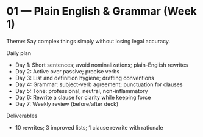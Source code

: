 # 01 — Plain English & Grammar (Week 1)

Theme: Say complex things simply without losing legal accuracy.

Daily plan
- Day 1: Short sentences; avoid nominalizations; plain-English rewrites
- Day 2: Active over passive; precise verbs
- Day 3: List and definition hygiene; drafting conventions
- Day 4: Grammar: subject-verb agreement; punctuation for clauses
- Day 5: Tone: professional, neutral, non-inflammatory
- Day 6: Rewrite a clause for clarity while keeping force
- Day 7: Weekly review (before/after deck)

Deliverables
- 10 rewrites; 3 improved lists; 1 clause rewrite with rationale
